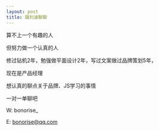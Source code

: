 ```yaml
---
layout: post
title: 跟刘波聊聊
---
```


算不上一个有趣的人

但努力做一个认真的人

修过钻机2年，勉强做平面设计2年，写过文案做过品牌策划5年，

现在是产品经理

想认真的聊点关于品牌、JS学习的事情

一对一单聊吧

W: bonorise_

E: bonorise@qq.com